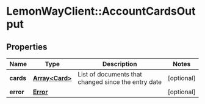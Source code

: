 # LemonWayClient::AccountCardsOutput

## Properties
Name | Type | Description | Notes
------------ | ------------- | ------------- | -------------
**cards** | [**Array&lt;Card&gt;**](Card.md) | List of documents that changed since the entry date | [optional] 
**error** | [**Error**](Error.md) |  | [optional] 


